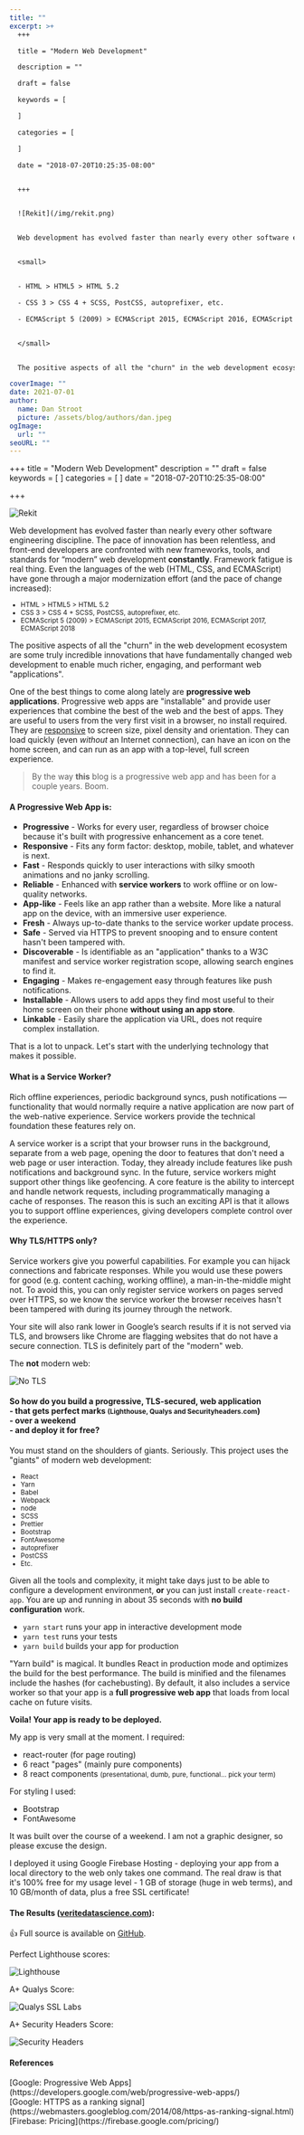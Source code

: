 ```yaml
---
title: ""
excerpt: >+
  +++

  title = "Modern Web Development"

  description = ""

  draft = false

  keywords = [

  ]

  categories = [

  ]

  date = "2018-07-20T10:25:35-08:00"


  +++


  ![Rekit](/img/rekit.png)


  Web development has evolved faster than nearly every other software engineering discipline. The pace of innovation has been relentless, and front-end developers are confronted with new frameworks, tools, and standards for “modern” web development **constantly**. Framework fatigue is real thing. Even the languages of the web (HTML, CSS, and ECMAScript) have gone through a major modernization effort (and the pace of change increased):


  <small>


  - HTML > HTML5 > HTML 5.2

  - CSS 3 > CSS 4 + SCSS, PostCSS, autoprefixer, etc.

  - ECMAScript 5 (2009) > ECMAScript 2015, ECMAScript 2016, ECMAScript 2017, ECMAScript 2018


  </small>


  The positive aspects of all the "churn" in the web development ecosystem are some truly incredible innovations that have fundamentally changed web development to enable much richer, engaging, and performant web "applications".

coverImage: ""
date: 2021-07-01
author:
  name: Dan Stroot
  picture: /assets/blog/authors/dan.jpeg
ogImage:
  url: ""
seoURL: ""
---
```

+++
title = "Modern Web Development"
description = ""
draft = false
keywords = [
]
categories = [
]
date = "2018-07-20T10:25:35-08:00"

+++

![Rekit](/img/rekit.png)

Web development has evolved faster than nearly every other software engineering discipline. The pace of innovation has been relentless, and front-end developers are confronted with new frameworks, tools, and standards for “modern” web development **constantly**. Framework fatigue is real thing. Even the languages of the web (HTML, CSS, and ECMAScript) have gone through a major modernization effort (and the pace of change increased):

<small>

- HTML > HTML5 > HTML 5.2
- CSS 3 > CSS 4 + SCSS, PostCSS, autoprefixer, etc.
- ECMAScript 5 (2009) > ECMAScript 2015, ECMAScript 2016, ECMAScript 2017, ECMAScript 2018

</small>

The positive aspects of all the "churn" in the web development ecosystem are some truly incredible innovations that have fundamentally changed web development to enable much richer, engaging, and performant web "applications".

<!--more-->

One of the best things to come along lately are **progressive web applications**. Progressive web apps are "installable" and provide user experiences that combine the best of the web and the best of apps. They are useful to users from the very first visit in a browser, no install required. They are [responsive](https://danstroot.com/2013/12/31/responsive-design-vs.-mobile-first/) to screen size, pixel density and orientation. They can load quickly (even _without_ an Internet connection), can have an icon on the home screen, and can run as an app with a top-level, full screen experience.

> By the way **this** blog is a progressive web app and has been for a couple years. Boom.

#### A Progressive Web App is:

- **Progressive** - Works for every user, regardless of browser choice because it's built with progressive enhancement as a core tenet.
- **Responsive** - Fits any form factor: desktop, mobile, tablet, and whatever is next.
- **Fast** - Responds quickly to user interactions with silky smooth animations and no janky scrolling.
- **Reliable** - Enhanced with **service workers** to work offline or on low-quality networks.
- **App-like** - Feels like an app rather than a website. More like a natural app on the device, with an immersive user experience.
- **Fresh** - Always up-to-date thanks to the service worker update process.
- **Safe** - Served via HTTPS to prevent snooping and to ensure content hasn't been tampered with.
- **Discoverable** - Is identifiable as an "application" thanks to a W3C manifest and service worker registration scope, allowing search engines to find it.
- **Engaging** - Makes re-engagement easy through features like push notifications.
- **Installable** - Allows users to add apps they find most useful to their home screen on their phone **without using an app store**.
- **Linkable** - Easily share the application via URL, does not require complex installation.

That is a lot to unpack. Let's start with the underlying technology that makes it possible.

#### What is a Service Worker?

Rich offline experiences, periodic background syncs, push notifications — functionality that would normally require a native application are now part of the web-native experience. Service workers provide the technical foundation these features rely on.

A service worker is a script that your browser runs in the background, separate from a web page, opening the door to features that don't need a web page or user interaction. Today, they already include features like push notifications and background sync. In the future, service workers might support other things like geofencing. A core feature is the ability to intercept and handle network requests, including programmatically managing a cache of responses. The reason this is such an exciting API is that it allows you to support offline experiences, giving developers complete control over the experience.

#### Why TLS/HTTPS only?

Service workers give you powerful capabilities. For example you can hijack connections and fabricate responses. While you would use these powers for good (e.g. content caching, working offline), a man-in-the-middle might not. To avoid this, you can only register service workers on pages served over HTTPS, so we know the service worker the browser receives hasn't been tampered with during its journey through the network.

Your site will also rank lower in Google’s search results if it is not served via TLS, and browsers like Chrome are flagging websites that do not have a secure connection. TLS is definitely part of the "modern" web.

The **not** modern web:

![No TLS](/img/no-TLS.png)

#### So how do you build a progressive, TLS-secured, **web application**<br> - that gets **perfect** marks <small>(Lighthouse, Qualys and Securityheaders.com</small>)<br> - over a **weekend**<br> - and deploy it for **free**?

You must stand on the shoulders of giants. Seriously. This project uses the "giants" of modern web development:

<small>

- React
- Yarn
- Babel
- Webpack
- node
- SCSS
- Prettier
- Bootstrap
- FontAwesome
- autoprefixer
- PostCSS
- Etc.

</small>

Given all the tools and complexity, it might take days just to be able to configure a development environment, **or** you can just install `create-react-app`. You are up and running in about 35 seconds with **no build configuration** work.

- `yarn start` runs your app in interactive development mode
- `yarn test` runs your tests
- `yarn build` builds your app for production

"Yarn build" is magical. It bundles React in production mode and optimizes the build for the best performance. The build is minified and the filenames include the hashes (for cachebusting).
By default, it also includes a service worker so that your app is a **full progressive web app** that loads from local cache on future visits.

**Voila! Your app is ready to be deployed.**

My app is very small at the moment. I required:

- react-router (for page routing)
- 6 react "pages" (mainly pure components)
- 8 react components <small>(presentational, dumb, pure, functional... pick your term)</small>

For styling I used:

- Bootstrap
- FontAwesome

It was built over the course of a weekend. I am not a graphic designer, so please excuse the design.

I deployed it using Google Firebase Hosting - deploying your app from a local directory to the web only takes one command. The real draw is that it's 100% free for my usage level - 1 GB of storage (huge in web terms), and 10 GB/month of data, plus a free SSL certificate!

#### The Results ([veritedatascience.com](https://veritedatascience.com)):

:thumbsup: Full source is available on [GitHub](https://github.com/dstroot/react-vds).

Perfect Lighthouse scores:

![Lighthouse](/img/Lighthouse_Report.png)

A+ Qualys Score:

![Qualys SSL Labs](/img/SSL_Labs.png)

A+ Security Headers Score:

![Security Headers](/img/security_headers.png)

#### References

<span class="sources">
[Google: Progressive Web Apps](https://developers.google.com/web/progressive-web-apps/)<br>
[Google: HTTPS as a ranking signal](https://webmasters.googleblog.com/2014/08/https-as-ranking-signal.html)<br>
[Firebase: Pricing](https://firebase.google.com/pricing/)<br>
</span>

